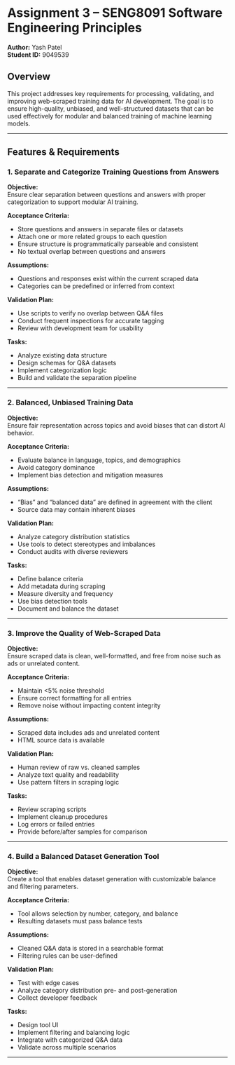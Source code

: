 # Assignment 3 – SENG8091 Software Engineering Principles  
**Author:** Yash Patel  
**Student ID:** 9049539  

## Overview  
This project addresses key requirements for processing, validating, and improving web-scraped training data for AI development. The goal is to ensure high-quality, unbiased, and well-structured datasets that can be used effectively for modular and balanced training of machine learning models.

---
## Features & Requirements  

### 1. Separate and Categorize Training Questions from Answers  
**Objective:**  
Ensure clear separation between questions and answers with proper categorization to support modular AI training.  

**Acceptance Criteria:**  
- Store questions and answers in separate files or datasets  
- Attach one or more related groups to each question  
- Ensure structure is programmatically parseable and consistent  
- No textual overlap between questions and answers  

**Assumptions:**  
- Questions and responses exist within the current scraped data  
- Categories can be predefined or inferred from context  

**Validation Plan:**  
- Use scripts to verify no overlap between Q&A files  
- Conduct frequent inspections for accurate tagging  
- Review with development team for usability  

**Tasks:**  
- Analyze existing data structure  
- Design schemas for Q&A datasets  
- Implement categorization logic  
- Build and validate the separation pipeline  

---
### 2. Balanced, Unbiased Training Data  
**Objective:**  
Ensure fair representation across topics and avoid biases that can distort AI behavior.  

**Acceptance Criteria:**  
- Evaluate balance in language, topics, and demographics  
- Avoid category dominance  
- Implement bias detection and mitigation measures  

**Assumptions:**  
- “Bias” and “balanced data” are defined in agreement with the client  
- Source data may contain inherent biases  

**Validation Plan:**  
- Analyze category distribution statistics  
- Use tools to detect stereotypes and imbalances  
- Conduct audits with diverse reviewers  

**Tasks:**  
- Define balance criteria  
- Add metadata during scraping  
- Measure diversity and frequency  
- Use bias detection tools  
- Document and balance the dataset  

---
### 3. Improve the Quality of Web-Scraped Data  
**Objective:**  
Ensure scraped data is clean, well-formatted, and free from noise such as ads or unrelated content.  

**Acceptance Criteria:**  
- Maintain <5% noise threshold  
- Ensure correct formatting for all entries  
- Remove noise without impacting content integrity  

**Assumptions:**  
- Scraped data includes ads and unrelated content  
- HTML source data is available  

**Validation Plan:**  
- Human review of raw vs. cleaned samples  
- Analyze text quality and readability  
- Use pattern filters in scraping logic  

**Tasks:**  
- Review scraping scripts  
- Implement cleanup procedures  
- Log errors or failed entries  
- Provide before/after samples for comparison  

---
### 4. Build a Balanced Dataset Generation Tool  
**Objective:**  
Create a tool that enables dataset generation with customizable balance and filtering parameters.  

**Acceptance Criteria:**  
- Tool allows selection by number, category, and balance  
- Resulting datasets must pass balance tests  

**Assumptions:**  
- Cleaned Q&A data is stored in a searchable format  
- Filtering rules can be user-defined  

**Validation Plan:**  
- Test with edge cases  
- Analyze category distribution pre- and post-generation  
- Collect developer feedback  

**Tasks:**  
- Design tool UI  
- Implement filtering and balancing logic  
- Integrate with categorized Q&A data  
- Validate across multiple scenarios  

---